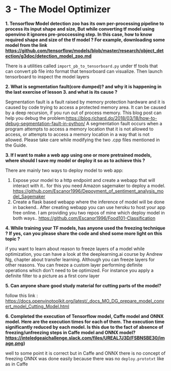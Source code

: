 # 3 - The Model Optimizer
__1. Tensorflow Model detection zoo has its own per-processing pipeline to process its input shape and size, But while converting tf model using openvino it ignores pre-proccessing step. In this case, how to know required shape and size of the tf model ? For example, downloading some model from the link https://github.com/tensorflow/models/blob/master/research/object_detection/g3doc/detection_model_zoo.md__

There is a utilities called `import_pb_to_tensorboard.py` under tf tools that can convert pb file into format that tensorboard can visualize. Then launch tensorboard to inspect the model layers

__2. What is segmentation fault(core dumped)? and why it is happening in the last exercise of lesson 3. and what is its cause ?__

Segmentation fault is a fault raised by memory protection hardware and it is caused by code trying to access a protected memory area.
It can be caused by a deep recursion, if you run out of process memory.
This blog post can help you debug the problem:https://blog.richard.do/2018/03/18/how-to-debug-segmentation-fault-in-python/
A segmentation fault occurs when a program attempts to access a memory location that it is not allowed to access, or attempts to access a memory location in a way that is not allowed. Please take care while modifying the two .cpp files mentioned in the Guide.

__3. If I want to make a web app using one or more pretrained models, where should I save my model or deploy it so as to achieve this ?__

There are mainly two ways to deploy model to web app:
1. Expose your model to a http endpoint and create a webapp that will interact with it.. for this you need Amazon sagemaker to deploy a model. https://github.com/Escanor1996/Depoyment_of_sentiment_analysis_model_Sagemaker
2. Create a flask based webapp where the inference of model will be done in backend..
After creating webapp you can use heroku to host your app free online. I am providing you two repos of mine which deploy model in both ways.. https://github.com/Escanor1996/Food101-Classification

__4. While training your TF models, has anyone used the freezing technique ? If yes, can you please share the code and shed some more light on this topic ?__ 

if you want to learn about reason to freeze layers of a model while optimization, you can have a look at the deeplearning.ai course by Andrew Ng, chapter about transfer learning.
Although you can freeze layers for other reasons. You can freeze a custom layer performing definite operations which don't need to be optimized. For instance you apply a definite filter to a picture as a first conv layer

__5. Can anyone share good study material for cutting parts of the model?__

follow this link : https://docs.openvinotoolkit.org/latest/_docs_MO_DG_prepare_model_convert_model_Cutting_Model.html

__6. Completed the execution of Tensorflow model, Caffe model and ONNX model. Here are the execution times for each of them. The execution time significantly reduced by each model. Is this due to the fact of absence of freezing/unfreezing steps in Caffe model and ONNX model? https://inteledgeaichallenge.slack.com/files/UREAL7J3D/FSBNSBE30/image.png)__

well to some point it is correct but in Caffe and ONNX there is no concept of freezing
ONNX was done easily because there was no ```deploy.prototxt``` like as in Caffe

